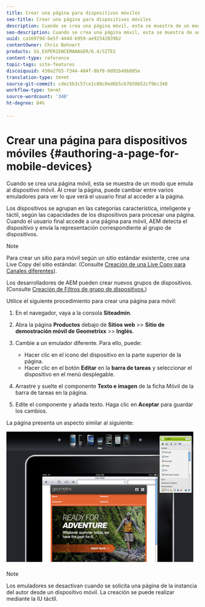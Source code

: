 ```yaml
---
title: Crear una página para dispositivos móviles
seo-title: Crear una página para dispositivos móviles
description: Cuando se crea una página móvil, esta se muestra de un modo que emula al dispositivo móvil. Al crear la página, puede cambiar entre varios emuladores para ver lo que verá el usuario final al acceder a la página.
seo-description: Cuando se crea una página móvil, esta se muestra de un modo que emula al dispositivo móvil. Al crear la página, puede cambiar entre varios emuladores para ver lo que verá el usuario final al acceder a la página.
uuid: ca16979d-6e5f-444d-b959-ae92542039b2
contentOwner: Chris Bohnert
products: SG_EXPERIENCEMANAGER/6.4/SITES
content-type: reference
topic-tags: site-features
discoiquuid: 430a27b5-f344-404f-8bf8-0d91b49b605e
translation-type: tm+mt
source-git-commit: cdec5b3c57ce1c80c0ed6b5cb7650b52cf9bc340
workflow-type: tm+mt
source-wordcount: '340'
ht-degree: 84%

---
```



# Crear una página para dispositivos móviles {#authoring-a-page-for-mobile-devices}

Cuando se crea una página móvil, esta se muestra de un modo que emula al dispositivo móvil. Al crear la página, puede cambiar entre varios emuladores para ver lo que verá el usuario final al acceder a la página.

Los dispositivos se agrupan en las categorías característica, inteligente y táctil, según las capacidades de los dispositivos para procesar una página. Cuando el usuario final accede a una página para móvil, AEM detecta el dispositivo y envía la representación correspondiente al grupo de dispositivos.

>[!NOTE]
>
>Para crear un sitio para móvil según un sitio estándar existente, cree una Live Copy del sitio estándar. (Consulte [Creación de una Live Copy para Canales diferentes](/help/sites-administering/msm-livecopy.md)).
>
>Los desarrolladores de AEM pueden crear nuevos grupos de dispositivos. (Consulte [Creación de Filtros de grupo de dispositivos.](/help/sites-developing/groupfilters.md))

Utilice el siguiente procedimiento para crear una página para móvil:

1. En el navegador, vaya a la consola **Siteadmin**.
1. Abra la página **Productos** debajo de **Sitios web** >> **Sitio de demostración móvil de Geometrixx** >> **Inglés**.

1. Cambie a un emulador diferente. Para ello, puede:

   * Hacer clic en el icono del dispositivo en la parte superior de la página.
   * Hacer clic en el botón **Editar** en la **barra de tareas** y seleccionar el dispositivo en el menú desplegable.

1. Arrastre y suelte el componente **Texto e imagen** de la ficha Móvil de la barra de tareas en la página.
1. Edite el componente y añada texto. Haga clic en **Aceptar** para guardar los cambios.

La página presenta un aspecto similar al siguiente:

![mobileipademu](assets/mobileipademu.png)

>[!NOTE]
>
>Los emuladores se desactivan cuando se solicita una página de la instancia del autor desde un dispositivo móvil. La creación se puede realizar mediante la IU táctil.

